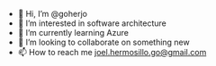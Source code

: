 - 👋 Hi, I’m @goherjo
- 👀 I’m interested in software architecture
- 🌱 I’m currently learning Azure
- 💞️ I’m looking to collaborate on something new
- 📫 How to reach me joel.hermosillo.go@gmail.com

<!---
goherjo/goherjo is a ✨ special ✨ repository because its `README.md` (this file) appears on your GitHub profile.
You can click the Preview link to take a look at your changes.
--->
